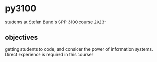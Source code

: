 # py3100
students at Stefan Bund's CPP 3100 course 2023-


## objectives
getting students to code, and consider the power of information systems. Direct experience is required in this course!
